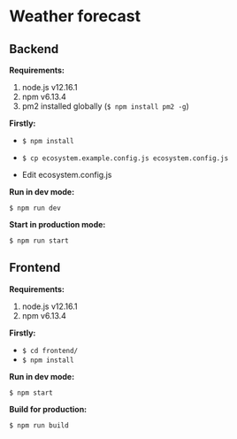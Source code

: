# Weather forecast

## Backend

**Requirements:**

1. node.js v12.16.1
2. npm v6.13.4
3. pm2 installed globally (`$ npm install pm2 -g`)


**Firstly:** 

- `$ npm install`

- `$ cp ecosystem.example.config.js ecosystem.config.js`

- Edit ecosystem.config.js

**Run in dev mode:** 
	 
`$ npm run dev`

**Start in production mode:** 
	 
`$ npm run start`

## Frontend

**Requirements:**

1. node.js v12.16.1
2. npm v6.13.4

**Firstly:** 

- `$ cd frontend/`
- `$ npm install`

**Run in dev mode:** 
	 
`$ npm start`

**Build for production:** 
	 
`$ npm run build`
